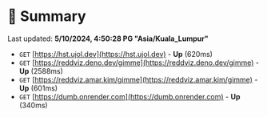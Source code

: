 # 📖 Summary
Last updated: **5/10/2024, 4:50:28 PG "Asia/Kuala_Lumpur"**

- `GET` [https://hst.ujol.dev](https://hst.ujol.dev) - **Up** (620ms)
- `GET` [https://reddviz.deno.dev/gimme](https://reddviz.deno.dev/gimme) - **Up** (2588ms)
- `GET` [https://reddviz.amar.kim/gimme](https://reddviz.amar.kim/gimme) - **Up** (601ms)
- `GET` [https://dumb.onrender.com](https://dumb.onrender.com) - **Up** (340ms)
